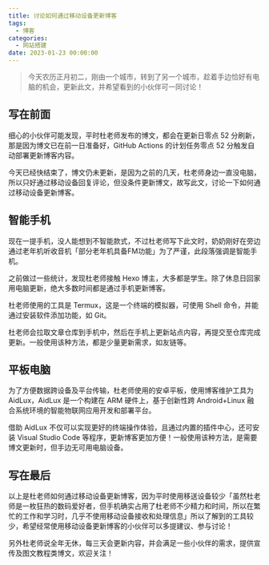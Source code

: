 ```yaml
---
title: 讨论如何通过移动设备更新博客
tags:
  - 博客
categories:
  - 网站搭建
date: 2023-01-23 00:00:00
---
```


> 今天农历正月初二，刚由一个城市，转到了另一个城市，趁着手边恰好有电脑的机会，更新此文，并希望看到的小伙伴可一同讨论！

<!-- more -->

## 写在前面

细心的小伙伴可能发现，平时杜老师发布的博文，都会在更新日零点 52 分刷新，那是因为博文已在前一日准备好，GitHub Actions 的计划任务零点 52 分触发自动部署更新博客内容。

今天已经快结束了，博文仍未更新，是因为之前的几天，杜老师身边一直没电脑，所以只好通过移动设备回复评论，但没条件更新博文，故写此文，讨论一下如何通过移动设备更新博客。

## 智能手机

现在一提手机，没人能想到不智能款式，不过杜老师写下此文时，奶奶刚好在旁边通过老年机听收音机「部分老年机具备FM功能」为了严谨，此段落强调是智能手机。

之前做过一些统计，发现杜老师接触 Hexo 博主，大多都是学生。除了休息日回家用电脑更新，绝大多数时间都是通过手机更新博客。

杜老师使用的工具是 Termux，这是一个终端的模拟器，可使用 Shell 命令，并能通过安装软件添加功能，如 Git。

杜老师会拉取文章仓库到手机中，然后在手机上更新站点内容，再提交至仓库完成更新。一般使用该种方法，都是少量更新需求，如友链等。

## 平板电脑

为了方便数据跨设备及平台传输，杜老师使用的安卓平板，使用博客维护工具为 AidLux，AidLux 是一个构建在 ARM 硬件上，基于创新性跨 Android+Linux 融合系统环境的智能物联网应用开发和部署平台。

借助 AidLux 不仅可以实现更好的终端操作体验，且通过内置的插件中心，还可安装 Visual Studio Code 等程序，更新博客更加方便！一般使用该种方法，是需要博文更新时，但手边无可用电脑设备。

## 写在最后

以上是杜老师如何通过移动设备更新博客，因为平时使用移送设备较少「虽然杜老师是一枚狂热的数码爱好者，但手机确实占用了杜老师不少精力和时间，所以在繁忙的工作和学习时，几乎不使用移动设备接收和处理信息」所以了解到的工具较少，希望经常使用移动设备更新博客的小伙伴可以多提建议、参与讨论！

另外杜老师说全年无休，每三天会更新内容，并会满足一些小伙伴的需求，提供宣传及图文教程类博文，欢迎关注！
